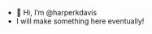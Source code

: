 - 👋 Hi, I’m @harperkdavis
- I will make something here eventually!

<!---
harperkdavis/harperkdavis is a ✨ special ✨ repository because its `README.md` (this file) appears on your GitHub profile.
You can click the Preview link to take a look at your changes.
--->
